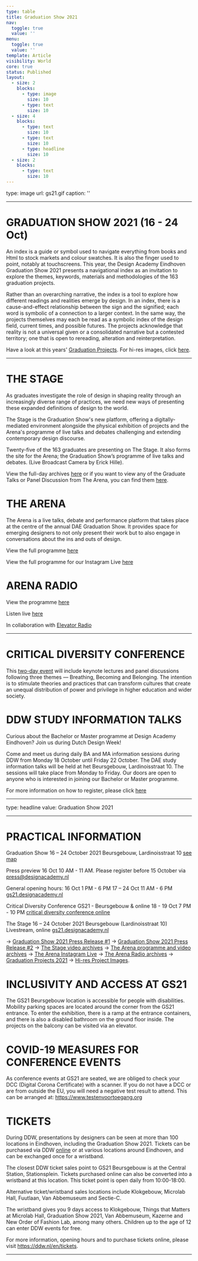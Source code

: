 ```yaml
---
type: table
title: Graduation Show 2021
nav:
  toggle: true
  value: ''
menu:
  toggle: true
  value: ''
template: Article
visibility: World
core: true
status: Published
layout:
  - size: 2
    blocks:
      - type: image
        size: 10
      - type: text
        size: 10
  - size: 4
    blocks:
      - type: text
        size: 10
      - type: text
        size: 10
      - type: headline
        size: 10
  - size: 2
    blocks:
      - type: text
        size: 10
---
```


type: image
url: gs21.gif
caption: ''

---

# GRADUATION SHOW 2021 (16 - 24 Oct)
An index is a guide or symbol used to navigate everything from books and Html to stock markets and colour swatches. It is also the finger used to point, notably at touchscreens. This year, the Design Academy Eindhoven Graduation Show 2021 presents a navigational index as an invitation to explore the themes, keywords, materials and methodologies of the 163 graduation projects. 

Rather than an overarching narrative, the index is a tool to explore how different readings and realities emerge by design. In an index, there is a cause-and-effect relationship between the sign and the signified; each word is symbolic of a connection to a larger context. In the same way, the projects themselves may each be read as a symbolic index of the design field, current times, and possible futures. The projects acknowledge that reality is not a universal given or a consolidated narrative but a contested territory; one that is open to rereading, alteration and reinterpretation.

Have a look at this years' [Graduation Projects](https://www.designacademy.nl/p/study-at-dae/graduation-show/graduation-projects?graduation_year=2021). For hi-res images, click [here](https://flic.kr/s/aHsmWwbWdC).

---

# THE STAGE
As graduates investigate the role of design in shaping reality through an increasingly diverse range of practices, we need new ways of presenting these expanded definitions of design to the world. 

The Stage is the Graduation Show's new platform, offering a digitally-mediated environment alongside the physical exhibition of projects and the Arena's programme of live talks and debates challenging and extending contemporary design discourse. 

Twenty-five of the 163 graduates are presenting on The Stage. It also forms the site for the Arena; the Graduation Show’s programme of live talks and debates. (Live Broadcast Camera by Erick Hille).

View the full-day archives [here](https://www.designacademy.nl/p/study-at-dae/graduation-show/graduation-show-2021/programme) or if you want to view any of the Graduate Talks or Panel Discussion from The Arena, you can find them [here](https://designacademy.nl/p/research-and-debate/the-arena/2021). 

# THE ARENA
The Arena is a live talks, debate and performance platform that takes place at the centre of the annual DAE Graduation Show. It provides space for emerging designers to not only present their work but to also engage in conversations about the ins and outs of design. 

View the full programme [here](https://www.designacademy.nl/p/research-and-debate/the-arena/2021)

View the full programme for our Instagram Live [here](https://www.designacademy.nl/p/research-and-debate/the-arena/arena-instagram)

# ARENA RADIO
View the programme [here](https://www.designacademy.nl/p/research-and-debate/the-arena/arena-radio-2021)

Listen live [here](https://s3.radio.co/s5b4b52bfe/listen)

In collaboration with [Elevator Radio](https://elevatorradio.network)

---

# CRITICAL DIVERSITY CONFERENCE
This [two-day event](https://designacademy.nl/p/research-and-debate/professorships/critical-diversity-conference) will include keynote lectures and panel discussions following three themes — Breathing, Becoming and Belonging. The intention is to stimulate theories and practices that can transform cultures that create an unequal distribution of power and privilege in higher education and wider society.

# DDW STUDY INFORMATION TALKS
Curious about the Bachelor or Master programme at Design Academy Eindhoven? Join us during Dutch Design Week!

Come and meet us during daily BA and MA information sessions during DDW from Monday 18 October until Friday 22 October. The DAE study information talks will be held at het Beursgebouw, Lardinoisstraat 10. The sessions will take place from Monday to Friday. Our doors are open to anyone who is interested in joining our Bachelor or Master programme.

For more information on how to register, please click [here](https://www.designacademy.nl/p/study-at-dae/open-days/ddw-study-talks)

---

type: headline
value: Graduation Show 2021

---

# PRACTICAL INFORMATION
Graduation Show
16 – 24 October 2021
Beursgebouw, Lardinoisstraat 10 [see map](https://designacademyeindhoven.sharepoint.com/:i:/s/MediaforWebsite/Ec1cqEgsXe9JsGFsKB5jb1cB-Wv5nNSuhUExu4Hk-eh0gg?e=bY7thH) 

Press preview 16 Oct 10 AM - 11 AM. Please register before 15 October via <press@designacademy.nl>

General opening hours:
16 Oct 1 PM - 6 PM
17 – 24 Oct 11 AM - 6 PM   
[gs21.designacademy.nl](https://gs21.designacademy.nl)

Critical Diversity Conference
GS21 - Beursgebouw & online 
18 - 19 Oct 7 PM - 10 PM
[critical diversity conference online](https://designacademy.nl/p/research-and-debate/professorships/critical-diversity-conference)

The Stage
16 – 24 October 2021 
Beursgebouw (Lardinoisstraat 10)
Livestream, online
[gs21.designacademy.nl](https://gs21.designacademy.nl)

→ [Graduation Show 2021 Press Release #1](https://mailchi.mp/designacademy/design-academy-eindhoven-at-ddw-8100513)
→ [Graduation Show 2021 Press Release #2](https://mailchi.mp/designacademy/design-academy-eindhoven-at-ddw-8484458?e=145107d7ad)
→ [The Stage video archives](https://www.designacademy.nl/p/study-at-dae/graduation-show/graduation-show-2021/programme)
→ [The Arena programme and video archives](https://www.designacademy.nl/p/research-and-debate/the-arena/2021)
→ [The Arena Instagram Live](https://www.designacademy.nl/p/research-and-debate/the-arena/arena-instagram)
→ [The Arena Radio archives](https://www.designacademy.nl/p/research-and-debate/the-arena/arena-radio-2021)
→ [Graduation Projects 2021](https://www.designacademy.nl/p/study-at-dae/graduation-show/graduation-projects?graduation_year=2021)
→ [Hi-res Project Images](https://flic.kr/s/aHsmWwbWdC).

# INCLUSIVITY AND ACCESS AT GS21
The GS21 Beursgebouw location is accessible for people with disabilities. Mobility parking spaces are located around the corner from the GS21 entrance. To enter the exhibition, there is a ramp at the entrance containers, and there is also a disabled bathroom on the ground floor inside. The projects on the balcony can be visited via an elevator. 

# COVID-19 MEASURES FOR CONFERENCE EVENTS
As conference events at GS21 are seated, we are obliged to check your DCC (Digital Corona Certificate) with a scanner. If you do not have a DCC or are from outside the EU, you will need a negative test result to attend. This can be arranged at: <https://www.testenvoortoegang.org>

# TICKETS
During DDW, presentations by designers can be seen at more than 100 locations in Eindhoven, including the Graduation Show 2021. Tickets can be purchased via DDW [online](https://ddw.nl/en/tickets) or at various locations around Eindhoven, and can be exchanged once for a wristband. 

The closest DDW ticket sales point to GS21 Beursgebouw is at the Central Station, Stationsplein. Tickets purchased online can also be converted into a wristband at this location. This ticket point is open daily from 10:00-18:00. 

Alternative ticket/wristband sales locations include Klokgebouw, Microlab Hall, Fuutlaan, Van Abbemuseum and Sectie-C. 

The wristband gives you 9 days access to Klokgebouw, Things that Matters at Microlab Hall, Graduation Show 2021, Van Abbemuseum, Kazerne and New Order of Fashion Lab, among many others. 
Children up to the age of 12 can enter DDW events for free.

For more information, opening hours and to purchase tickets online, please visit <https://ddw.nl/en/tickets>.

---
